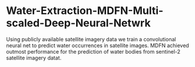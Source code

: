 # Water-Extraction-MDFN-Multi-scaled-Deep-Neural-Netwrk

Using publicly available satellite imagery data we train a convolutional neural net to predict water occurrences in satellite images. MDFN achieved outmost performance for the prediction of water bodies from sentinel-2 satellite imagery datat.
